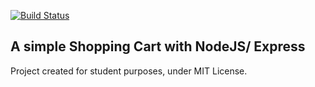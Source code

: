 [![Build Status](https://travis-ci.org/brenohq/nodejs-shopping-cart.svg?branch=master)](https://travis-ci.org/brenohq/nodejs-shopping-cart)

## A simple Shopping Cart with NodeJS/ Express

Project created for student purposes, under MIT License.